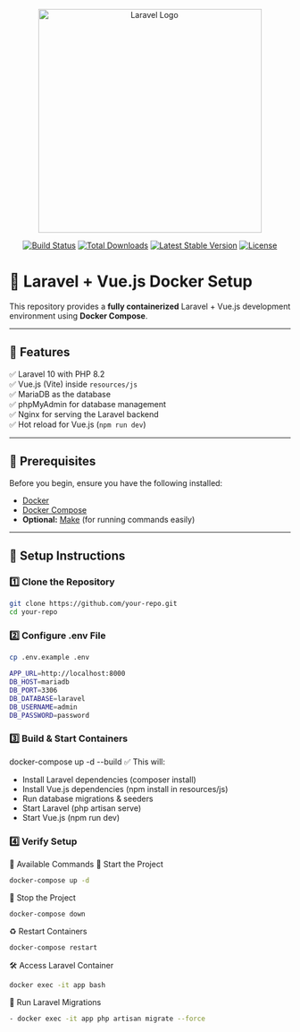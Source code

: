 <p align="center"><a href="https://laravel.com" target="_blank"><img src="https://raw.githubusercontent.com/laravel/art/master/logo-lockup/5%20SVG/2%20CMYK/1%20Full%20Color/laravel-logolockup-cmyk-red.svg" width="400" alt="Laravel Logo"></a></p>

<p align="center">
<a href="https://github.com/laravel/framework/actions"><img src="https://github.com/laravel/framework/workflows/tests/badge.svg" alt="Build Status"></a>
<a href="https://packagist.org/packages/laravel/framework"><img src="https://img.shields.io/packagist/dt/laravel/framework" alt="Total Downloads"></a>
<a href="https://packagist.org/packages/laravel/framework"><img src="https://img.shields.io/packagist/v/laravel/framework" alt="Latest Stable Version"></a>
<a href="https://packagist.org/packages/laravel/framework"><img src="https://img.shields.io/packagist/l/laravel/framework" alt="License"></a>
</p>

# 🚀 Laravel + Vue.js Docker Setup

This repository provides a **fully containerized** Laravel + Vue.js development environment using **Docker Compose**.

---

## **📌 Features**  
✅ Laravel 10 with PHP 8.2  
✅ Vue.js (Vite) inside `resources/js`  
✅ MariaDB as the database  
✅ phpMyAdmin for database management  
✅ Nginx for serving the Laravel backend  
✅ Hot reload for Vue.js (`npm run dev`)  

---

## **📌 Prerequisites**  
Before you begin, ensure you have the following installed:  

- [Docker](https://www.docker.com/)  
- [Docker Compose](https://docs.docker.com/compose/)  
- **Optional:** [Make](https://www.gnu.org/software/make/) (for running commands easily)  

---

## **📌 Setup Instructions**  

### **1️⃣ Clone the Repository**  
```sh
git clone https://github.com/your-repo.git
cd your-repo
```


### **2️⃣ Configure .env File** 
```sh
cp .env.example .env
```
```sh
APP_URL=http://localhost:8000
DB_HOST=mariadb
DB_PORT=3306
DB_DATABASE=laravel
DB_USERNAME=admin
DB_PASSWORD=password
```
### **3️⃣ Build & Start Containers** 
docker-compose up -d --build
✅ This will:
- Install Laravel dependencies (composer install)
- Install Vue.js dependencies (npm install in resources/js)
- Run database migrations & seeders
- Start Laravel (php artisan serve)
- Start Vue.js (npm run dev)

### **4️⃣ Verify Setup** 
📌 Available Commands
🚀 Start the Project
```sh 
docker-compose up -d
```
🛑 Stop the Project
```sh 
docker-compose down
```
♻️ Restart Containers
```sh 
docker-compose restart
```
🛠 Access Laravel Container
```sh 
docker exec -it app bash
```
📜 Run Laravel Migrations
```sh 
- docker exec -it app php artisan migrate --force
```
